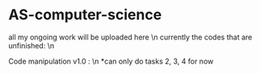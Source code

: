 # AS-computer-science
all my ongoing work will be uploaded here \n
currently the codes that are unfinished: \n

Code manipulation v1.0 : \n
                       *can only do tasks 2, 3, 4 for now
